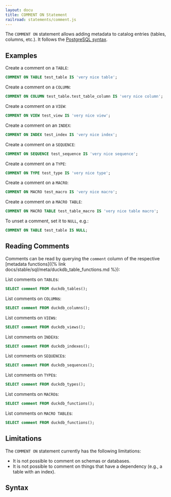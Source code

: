 ```yaml
---
layout: docu
title: COMMENT ON Statement
railroad: statements/comment.js
---
```


The `COMMENT ON` statement allows adding metadata to catalog entries (tables, columns, etc.).
It follows the [PostgreSQL syntax](https://www.postgresql.org/docs/16/sql-comment.html).

## Examples

Create a comment on a `TABLE`:

```sql
COMMENT ON TABLE test_table IS 'very nice table';
```

Create a comment on a `COLUMN`:

```sql
COMMENT ON COLUMN test_table.test_table_column IS 'very nice column';
```

Create a comment on a `VIEW`:

```sql
COMMENT ON VIEW test_view IS 'very nice view';
```

Create a comment on an `INDEX`:

```sql
COMMENT ON INDEX test_index IS 'very nice index';
```

Create a comment on a `SEQUENCE`:

```sql
COMMENT ON SEQUENCE test_sequence IS 'very nice sequence';
```

Create a comment on a `TYPE`:

```sql
COMMENT ON TYPE test_type IS 'very nice type';
```

Create a comment on a `MACRO`:

```sql
COMMENT ON MACRO test_macro IS 'very nice macro';
```

Create a comment on a `MACRO TABLE`:

```sql
COMMENT ON MACRO TABLE test_table_macro IS 'very nice table macro';
```

To unset a comment, set it to `NULL`, e.g.:

```sql
COMMENT ON TABLE test_table IS NULL;
```

## Reading Comments

Comments can be read by querying the `comment` column of the respective [metadata functions]({% link docs/stable/sql/meta/duckdb_table_functions.md %}):

List comments on `TABLE`s:

```sql
SELECT comment FROM duckdb_tables();
```

List comments on `COLUMN`s:

```sql
SELECT comment FROM duckdb_columns();
```

List comments on `VIEW`s:

```sql
SELECT comment FROM duckdb_views();
```

List comments on `INDEX`s:

```sql
SELECT comment FROM duckdb_indexes();
```

List comments on `SEQUENCE`s:

```sql
SELECT comment FROM duckdb_sequences();
```

List comments on `TYPE`s:

```sql
SELECT comment FROM duckdb_types();
```

List comments on `MACRO`s:

```sql
SELECT comment FROM duckdb_functions();
```

List comments on `MACRO TABLE`s:

```sql
SELECT comment FROM duckdb_functions();
```

## Limitations

The `COMMENT ON` statement currently has the following limitations:

* It is not possible to comment on schemas or databases.
* It is not possible to comment on things that have a dependency (e.g., a table with an index).

## Syntax

<div id="rrdiagram1"></div>
